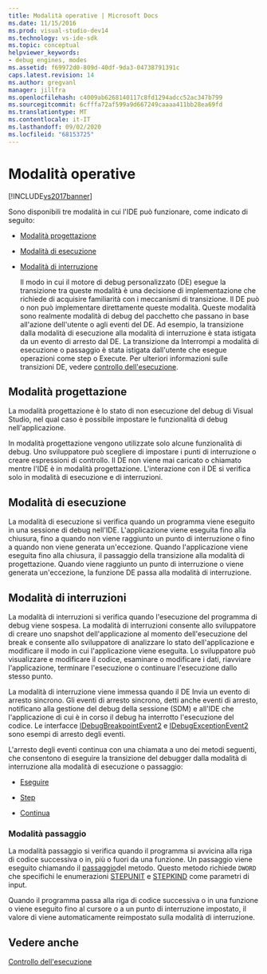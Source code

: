 ```yaml
---
title: Modalità operative | Microsoft Docs
ms.date: 11/15/2016
ms.prod: visual-studio-dev14
ms.technology: vs-ide-sdk
ms.topic: conceptual
helpviewer_keywords:
- debug engines, modes
ms.assetid: f69972d0-809d-40df-9da3-04738791391c
caps.latest.revision: 14
ms.author: gregvanl
manager: jillfra
ms.openlocfilehash: c4009ab6268140117c8fd1294adcc52ac347b799
ms.sourcegitcommit: 6cfffa72af599a9d667249caaaa411bb28ea69fd
ms.translationtype: MT
ms.contentlocale: it-IT
ms.lasthandoff: 09/02/2020
ms.locfileid: "68153725"
---
```

# <a name="operational-modes"></a>Modalità operative
[!INCLUDE[vs2017banner](../../includes/vs2017banner.md)]

Sono disponibili tre modalità in cui l'IDE può funzionare, come indicato di seguito:  
  
- [Modalità progettazione](#vsconoperationalmodesanchor1)  
  
- [Modalità di esecuzione](#vsconoperationalmodesanchor2)  
  
- [Modalità di interruzione](#vsconoperationalmodesanchor3)  
  
  Il modo in cui il motore di debug personalizzato (DE) esegue la transizione tra queste modalità è una decisione di implementazione che richiede di acquisire familiarità con i meccanismi di transizione. Il DE può o non può implementare direttamente queste modalità. Queste modalità sono realmente modalità di debug del pacchetto che passano in base all'azione dell'utente o agli eventi del DE. Ad esempio, la transizione dalla modalità di esecuzione alla modalità di interruzione è stata istigata da un evento di arresto dal DE. La transizione da Interrompi a modalità di esecuzione o passaggio è stata istigata dall'utente che esegue operazioni come step o Execute. Per ulteriori informazioni sulle transizioni DE, vedere [controllo dell'esecuzione](../../extensibility/debugger/control-of-execution.md).  
  
## <a name="design-mode"></a><a name="vsconoperationalmodesanchor1"></a> Modalità progettazione  
 La modalità progettazione è lo stato di non esecuzione del debug di Visual Studio, nel qual caso è possibile impostare le funzionalità di debug nell'applicazione.  
  
 In modalità progettazione vengono utilizzate solo alcune funzionalità di debug. Uno sviluppatore può scegliere di impostare i punti di interruzione o creare espressioni di controllo. Il DE non viene mai caricato o chiamato mentre l'IDE è in modalità progettazione. L'interazione con il DE si verifica solo in modalità di esecuzione e di interruzioni.  
  
## <a name="run-mode"></a><a name="vsconoperationalmodesanchor2"></a> Modalità di esecuzione  
 La modalità di esecuzione si verifica quando un programma viene eseguito in una sessione di debug nell'IDE. L'applicazione viene eseguita fino alla chiusura, fino a quando non viene raggiunto un punto di interruzione o fino a quando non viene generata un'eccezione. Quando l'applicazione viene eseguita fino alla chiusura, il passaggio della transizione alla modalità di progettazione. Quando viene raggiunto un punto di interruzione o viene generata un'eccezione, la funzione DE passa alla modalità di interruzione.  
  
## <a name="break-mode"></a><a name="vsconoperationalmodesanchor3"></a> Modalità di interruzioni  
 La modalità di interruzioni si verifica quando l'esecuzione del programma di debug viene sospesa. La modalità di interruzioni consente allo sviluppatore di creare uno snapshot dell'applicazione al momento dell'esecuzione del break e consente allo sviluppatore di analizzare lo stato dell'applicazione e modificare il modo in cui l'applicazione viene eseguita. Lo sviluppatore può visualizzare e modificare il codice, esaminare o modificare i dati, riavviare l'applicazione, terminare l'esecuzione o continuare l'esecuzione dallo stesso punto.  
  
 La modalità di interruzione viene immessa quando il DE Invia un evento di arresto sincrono. Gli eventi di arresto sincrono, detti anche eventi di arresto, notificano alla gestione del debug della sessione (SDM) e all'IDE che l'applicazione di cui è in corso il debug ha interrotto l'esecuzione del codice. Le interfacce [IDebugBreakpointEvent2](../../extensibility/debugger/reference/idebugbreakpointevent2.md) e [IDebugExceptionEvent2](../../extensibility/debugger/reference/idebugexceptionevent2.md) sono esempi di arresto degli eventi.  
  
 L'arresto degli eventi continua con una chiamata a uno dei metodi seguenti, che consentono di eseguire la transizione del debugger dalla modalità di interruzione alla modalità di esecuzione o passaggio:  
  
- [Eseguire](../../extensibility/debugger/reference/idebugprocess3-execute.md)  
  
- [Step](../../extensibility/debugger/reference/idebugprocess3-step.md)  
  
- [Continua](../../extensibility/debugger/reference/idebugprocess3-continue.md)  
  
### <a name="step-mode"></a><a name="vsconoperationalmodesanchor4"></a> Modalità passaggio  
 La modalità passaggio si verifica quando il programma si avvicina alla riga di codice successiva o in, più o fuori da una funzione. Un passaggio viene eseguito chiamando il [passaggio](../../extensibility/debugger/reference/idebugprocess3-step.md)del metodo. Questo metodo richiede `DWORD` che specifichi le enumerazioni [STEPUNIT](../../extensibility/debugger/reference/stepunit.md) e [STEPKIND](../../extensibility/debugger/reference/stepkind.md) come parametri di input.  
  
 Quando il programma passa alla riga di codice successiva o in una funzione o viene eseguito fino al cursore o a un punto di interruzione impostato, il valore di viene automaticamente reimpostato sulla modalità di interruzione.  
  
## <a name="see-also"></a>Vedere anche  
 [Controllo dell'esecuzione](../../extensibility/debugger/control-of-execution.md)
